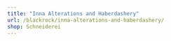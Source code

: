 ```yaml
---
title: "Inna Alterations and Haberdashery"
url: /blackrock/inna-alterations-and-haberdashery/
shop: Schneiderei
---
```

